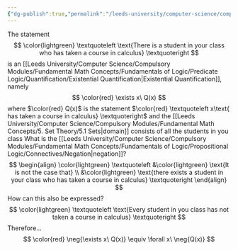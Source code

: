 ```yaml
---
{"dg-publish":true,"permalink":"/leeds-university/computer-science/compulsory-modules/fundamental-math-concepts/fundamentals-of-logic/predicate-logic/negating-quantification/negating-an-existential-quantification/"}
---
```



The statement
$$
\color{lightgreen}
\textquoteleft
\text{There is a student in your class who has taken a course in calculus}
\textquoteright
$$
is an [[Leeds University/Computer Science/Compulsory Modules/Fundamental Math Concepts/Fundamentals of Logic/Predicate Logic/Quantification/Existential Quantification\|Existential Quantification]], namely
$$
\color{red} 
\exists x\ Q(x)
$$
where $\color{red} Q(x)$ is the statement $\color{red} \textquoteleft x\text{ has taken a course in calculus} \textquoteright$ and the [[Leeds University/Computer Science/Compulsory Modules/Fundamental Math Concepts/5. Set Theory/5.1 Sets\|domain]] consists of all the students in you class
What is the [[Leeds University/Computer Science/Compulsory Modules/Fundamental Math Concepts/Fundamentals of Logic/Propositional Logic/Connectives/Negation\|negation]]?
$$
\begin{align}
\color{lightgreen}
\textquoteleft
&\color{lightgreen} \text{It is not the case that} \\
&\color{lightgreen} \text{there exists a student in your class who has taken a course in calculus}
\textquoteright
\end{align}
$$
How can this also be expressed?
$$
\color{lightgreen}
\textquoteleft
\text{Every student in you class has not taken a course in calculus}
\textquoteright
$$
Therefore...
$$
\color{red} 
\neg{\exists x\ Q(x)} \equiv \forall x\ \neg{Q(x)}
$$